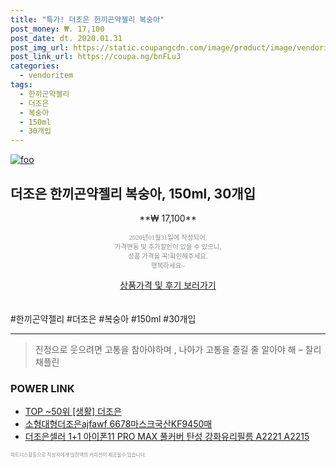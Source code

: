 ```yaml
--- 
title: "특가! 더조은 한끼곤약젤리 복숭아" 
post_money: ₩. 17,100 
post_date: dt. 2020.01.31 
post_img_url: https://static.coupangcdn.com/image/product/image/vendoritem/2019/06/12/4722593416/1843163d-345f-4c5f-9c23-c1e715319bca.jpg 
post_link_url: https://coupa.ng/bnFLu3 
categories: 
  - vendoritem 
tags: 
  - 한끼곤약젤리 
  - 더조은 
  - 복숭아 
  - 150ml 
  - 30개입 
--- 
```

[![foo](https://static.coupangcdn.com/image/product/image/vendoritem/2019/06/12/4722593416/1843163d-345f-4c5f-9c23-c1e715319bca.jpg)](https://coupa.ng/bnFLu3) 

## 더조은 한끼곤약젤리 복숭아, 150ml, 30개입 
<p style="text-align: center;">**₩ 17,100**</p> 
<p style="text-align: center;"><span style="color: #898c8f; font-family: Georgia,Times,serif; font-size: 0.75em;">2020년01월31일에 작성되어, <br>가격변동 및 추가할인이 있을 수 있으니,<br> 상품 가격을 꼭!확인해주세요.<br>행복하세요~</span> 
</p>	 
<div markdown="0" style="text-align: center;"><a href="https://coupa.ng/bnFLu3" class="btn btn--success">상품가격 및 후기 보러가기</a></div> 
<br><br> 
  #한끼곤약젤리 #더조은 #복숭아 #150ml #30개입 
<hr> 

> 진정으로 웃으려면 고통을 참아야하며 , 나아가 고통을 즐길 줄 알아야 해 – 찰리 채플린 


### POWER LINK

* <a href="https://blog.naver.com/an0733/221790696972" target="_blank"> TOP ~50위 [생활] 더조은</a>
* <a href="https://blog.naver.com/fasyy4321/221789493215" target="_blank">소형대형더조은ajfawf 6678마스크국산KF9450매</a>
* <a href="https://blog.naver.com/fasyy4321/221783430397" target="_blank">더조은셀러 1+1 아이폰11 PRO MAX 풀커버 탄성 강화유리필름 A2221 A2215 </a>

<span style="color: #898c8f; font-family: Georgia,Times,serif; font-size: 0.55em;">파트너스활동으로 작성자에게 일정액의 커미션이 제공될수 있습니다.</span> 
